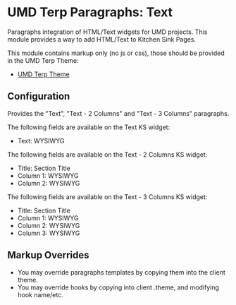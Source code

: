 # UMD Terp Paragraphs: Text

Paragraphs integration of HTML/Text widgets for UMD projects. This module provides a way to add HTML/Text to Kitchen Sink Pages.

This module contains markup only (no js or css), those should be provided in the UMD Terp Theme:

- [UMD Terp Theme](https://github.com/UMD-Digital/umd_terp)

## Configuration

Provides the "Text", "Text - 2 Columns" and "Text - 3 Columns" paragraphs.

The following fields are available on the Text KS widget:

- Text: WYSIWYG

The following fields are available on the Text - 2 Columns KS widget:

- Title: Section Title
- Column 1: WYSIWYG
- Column 2: WYSIWYG

The following fields are available on the Text - 3 Columns KS widget:

- Title: Section Title
- Column 1: WYSIWYG
- Column 2: WYSIWYG
- Column 3: WYSIWYG

## Markup Overrides

- You may override paragraphs templates by copying them into the client theme.
- You may override hooks by copying into client .theme, and modifying hook name/etc.
